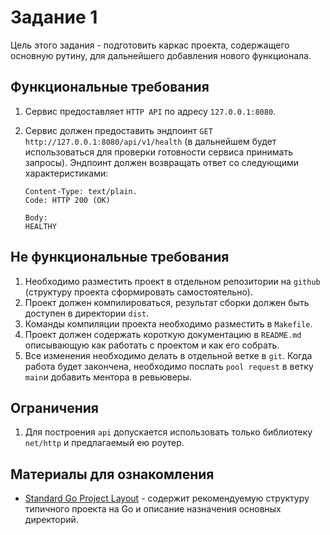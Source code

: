 # Задание 1

Цель этого задания - подготовить каркас проекта, содержащего основную рутину, для дальнейшего добавления нового функционала.

## Функциональные требования

1. Сервис предоставляет `HTTP API` по адресу `127.0.0.1:8080`.

1. Сервис должен предоставить эндпоинт `GET http://127.0.0.1:8080/api/v1/health`
   (в дальнейшем будет использоваться для проверки готовности сервиса принимать запросы).
   Эндпоинт должен возвращать ответ со следующими характеристиками:

   ```text
   Content-Type: text/plain.
   Code: HTTP 200 (OK)

   Body:
   HEALTHY
   ```

## Не функциональные требования

1. Необходимо разместить проект в отдельном репозитории на `github` (структуру проекта сформировать самостоятельно).
1. Проект должен компилироваться, результат сборки должен быть доступен в директории `dist`.
1. Команды компиляции проекта необходимо разместить в `Makefile`.
1. Проект должен содержать короткую документацию в `README.md` описывающую как работать с проектом и как его собрать.
1. Все изменения необходимо делать в отдельной ветке в `git`. Когда работа будет закончена, необходимо
   послать `pool request` в ветку `main`и добавить ментора в ревьюверы.

## Ограничения

1. Для построения `api` допускается использовать только библиотеку `net/http` и предлагаемый ею роутер.

## Материалы для ознакомления

- [Standard Go Project Layout](https://github.com/golang-standards/project-layout) - содержит рекомендуемую структуру
  типичного проекта на Go и описание назначения основных директорий.
